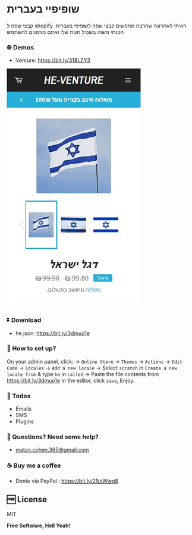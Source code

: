# שופיפיי בעברית

 קבצי שפה ל shopify
 ראיתי לאחרונה שהרבה מחפשים קבצי שפה לשופיפי בעברית.
 הכנתי משהו בשביל חנות שלי ואתם מוזמנים להשתמש

### 🌐 Demos

 - Venture: https://bit.ly/318LZY3
 
![playshow](https://github.com/matancohen365/shopify-locales-he/raw/master/playshow.gif)

### ⏬ Download
 * he.json: https://bit.ly/3dmuo1e

### 🍕 How to set up?

On your admin panel, click:
-> `Online Store` -> `Themes` -> `Actions` -> `Edit Code` -> `Locales` -> `Add a new locale`
-> Select `scratch` in `Create a new locale from` & type `he` in `called`
-> Paste the file contents from https://bit.ly/3dmuo1e in the editor, click `save`, Enjoy.

### 🔨 Todos

 - Emails
 - SMS
 - Plugins

### 🙋️ Questions? Need some help? 
 - matan.cohen.365@gmail.com

### ☕  Buy me a coffee 

 - Donte via PayPal : https://bit.ly/2NoWwq8
 
🆓 License
----

MIT

**Free Software, Hell Yeah!**
